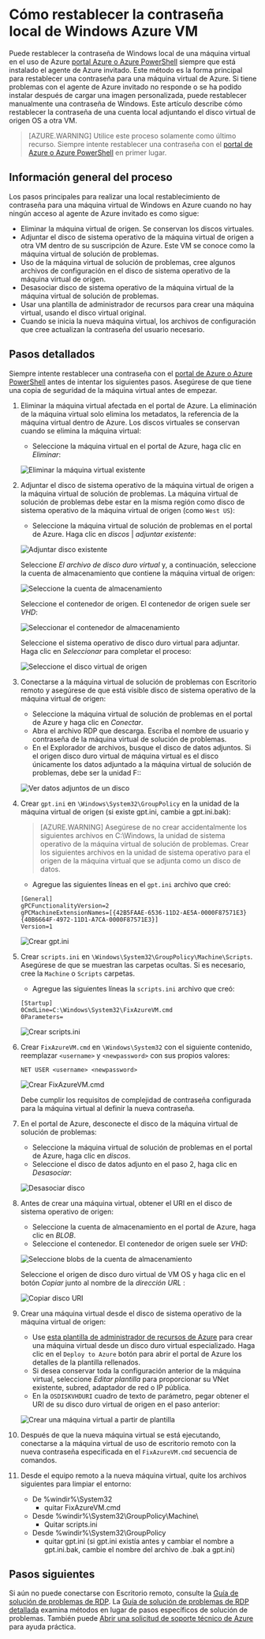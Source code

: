<properties
   pageTitle="Restablecer una contraseña de Windows local cuando no está instalado el agente de invitado Azure | Microsoft Azure"
   description="Cómo restablecer la contraseña de una cuenta de usuario de Windows local cuando el agente de invitado Azure no está instalado o funcionando en una máquina virtual"
   services="virtual-machines-windows"
   documentationCenter=""
   authors="iainfoulds"
   manager="timlt"
   editor=""/>

<tags
   ms.service="virtual-machines-windows"
   ms.devlang="na"
   ms.topic="article"
   ms.tgt_pltfrm="vm-windows"
   ms.workload="infrastructure-services"
   ms.date="10/05/2016"
   ms.author="iainfou"/>

# <a name="how-to-reset-local-windows-password-for-azure-vm"></a>Cómo restablecer la contraseña local de Windows Azure VM
Puede restablecer la contraseña de Windows local de una máquina virtual en el uso de Azure [portal Azure o Azure PowerShell](virtual-machines-windows-reset-rdp.md) siempre que está instalado el agente de Azure invitado. Este método es la forma principal para restablecer una contraseña para una máquina virtual de Azure. Si tiene problemas con el agente de Azure invitado no responde o se ha podido instalar después de cargar una imagen personalizada, puede restablecer manualmente una contraseña de Windows. Este artículo describe cómo restablecer la contraseña de una cuenta local adjuntando el disco virtual de origen OS a otra VM. 

> [AZURE.WARNING] Utilice este proceso solamente como último recurso. Siempre intente restablecer una contraseña con el [portal de Azure o Azure PowerShell](virtual-machines-windows-reset-rdp.md) en primer lugar.


## <a name="overview-of-the-process"></a>Información general del proceso
Los pasos principales para realizar una local restablecimiento de contraseña para una máquina virtual de Windows en Azure cuando no hay ningún acceso al agente de Azure invitado es como sigue:

- Eliminar la máquina virtual de origen. Se conservan los discos virtuales.
- Adjuntar el disco de sistema operativo de la máquina virtual de origen a otra VM dentro de su suscripción de Azure. Este VM se conoce como la máquina virtual de solución de problemas.
- Uso de la máquina virtual de solución de problemas, cree algunos archivos de configuración en el disco de sistema operativo de la máquina virtual de origen.
- Desasociar disco de sistema operativo de la máquina virtual de la máquina virtual de solución de problemas.
- Usar una plantilla de administrador de recursos para crear una máquina virtual, usando el disco virtual original.
- Cuando se inicia la nueva máquina virtual, los archivos de configuración que cree actualizan la contraseña del usuario necesario.


## <a name="detailed-steps"></a>Pasos detallados
Siempre intente restablecer una contraseña con el [portal de Azure o Azure PowerShell](virtual-machines-windows-reset-rdp.md) antes de intentar los siguientes pasos. Asegúrese de que tiene una copia de seguridad de la máquina virtual antes de empezar. 

1. Eliminar la máquina virtual afectada en el portal de Azure. La eliminación de la máquina virtual solo elimina los metadatos, la referencia de la máquina virtual dentro de Azure. Los discos virtuales se conservan cuando se elimina la máquina virtual:

    - Seleccione la máquina virtual en el portal de Azure, haga clic en *Eliminar*:

    ![Eliminar la máquina virtual existente](./media/virtual-machines-windows-reset-local-password-without-guest-agent/delete_vm.png)

2. Adjuntar el disco de sistema operativo de la máquina virtual de origen a la máquina virtual de solución de problemas. La máquina virtual de solución de problemas debe estar en la misma región como disco de sistema operativo de la máquina virtual de origen (como `West US`):

    - Seleccione la máquina virtual de solución de problemas en el portal de Azure. Haga clic en *discos* | *adjuntar existente*:

    ![Adjuntar disco existente](./media/virtual-machines-windows-reset-local-password-without-guest-agent/disks_attach_existing.png)

    Seleccione *El archivo de disco duro virtual* y, a continuación, seleccione la cuenta de almacenamiento que contiene la máquina virtual de origen:

    ![Seleccione la cuenta de almacenamiento](./media/virtual-machines-windows-reset-local-password-without-guest-agent/disks_select_storageaccount.PNG)

    Seleccione el contenedor de origen. El contenedor de origen suele ser *VHD*:

    ![Seleccionar el contenedor de almacenamiento](./media/virtual-machines-windows-reset-local-password-without-guest-agent/disks_select_container.png)

    Seleccione el sistema operativo de disco duro virtual para adjuntar. Haga clic en *Seleccionar* para completar el proceso:

    ![Seleccione el disco virtual de origen](./media/virtual-machines-windows-reset-local-password-without-guest-agent/disks_select_source_vhd.png)

3. Conectarse a la máquina virtual de solución de problemas con Escritorio remoto y asegúrese de que está visible disco de sistema operativo de la máquina virtual de origen:

    - Seleccione la máquina virtual de solución de problemas en el portal de Azure y haga clic en *Conectar*.
    - Abra el archivo RDP que descarga. Escriba el nombre de usuario y contraseña de la máquina virtual de solución de problemas.
    - En el Explorador de archivos, busque el disco de datos adjuntos. Si el origen disco duro virtual de máquina virtual es el disco únicamente los datos adjuntado a la máquina virtual de solución de problemas, debe ser la unidad F::

    ![Ver datos adjuntos de un disco](./media/virtual-machines-windows-reset-local-password-without-guest-agent/troubleshooting_vm_fileexplorer.png)

4. Crear `gpt.ini` en `\Windows\System32\GroupPolicy` en la unidad de la máquina virtual de origen (si existe gpt.ini, cambie a gpt.ini.bak):

    > [AZURE.WARNING] Asegúrese de no crear accidentalmente los siguientes archivos en C:\Windows, la unidad de sistema operativo de la máquina virtual de solución de problemas. Crear los siguientes archivos en la unidad de sistema operativo para el origen de la máquina virtual que se adjunta como un disco de datos.

    - Agregue las siguientes líneas en el `gpt.ini` archivo que creó:

    ```
    [General]
    gPCFunctionalityVersion=2
    gPCMachineExtensionNames=[{42B5FAAE-6536-11D2-AE5A-0000F87571E3}{40B6664F-4972-11D1-A7CA-0000F87571E3}]
    Version=1
    ```

    ![Crear gpt.ini](./media/virtual-machines-windows-reset-local-password-without-guest-agent/create_gpt_ini.png)
 
5. Crear `scripts.ini` en `\Windows\System32\GroupPolicy\Machine\Scripts`. Asegúrese de que se muestran las carpetas ocultas. Si es necesario, cree la `Machine` o `Scripts` carpetas.

    - Agregue las siguientes líneas la `scripts.ini` archivo que creó:

    ```
    [Startup]
    0CmdLine=C:\Windows\System32\FixAzureVM.cmd
    0Parameters=
    ```

    ![Crear scripts.ini](./media/virtual-machines-windows-reset-local-password-without-guest-agent/create_scripts_ini.png)
 
6. Crear `FixAzureVM.cmd` en `\Windows\System32` con el siguiente contenido, reemplazar `<username>` y `<newpassword>` con sus propios valores:

    ```
    NET USER <username> <newpassword>
    ```

    ![Crear FixAzureVM.cmd](./media/virtual-machines-windows-reset-local-password-without-guest-agent/create_fixazure_cmd.png)

    Debe cumplir los requisitos de complejidad de contraseña configurada para la máquina virtual al definir la nueva contraseña.

7. En el portal de Azure, desconecte el disco de la máquina virtual de solución de problemas:

    - Seleccione la máquina virtual de solución de problemas en el portal de Azure, haga clic en *discos*.
    - Seleccione el disco de datos adjunto en el paso 2, haga clic en *Desasociar*:

    ![Desasociar disco](./media/virtual-machines-windows-reset-local-password-without-guest-agent/detach_disk.png)

8. Antes de crear una máquina virtual, obtener el URI en el disco de sistema operativo de origen:

    - Seleccione la cuenta de almacenamiento en el portal de Azure, haga clic en *BLOB*.
    - Seleccione el contenedor. El contenedor de origen suele ser *VHD*:

    ![Seleccione blobs de la cuenta de almacenamiento](./media/virtual-machines-windows-reset-local-password-without-guest-agent/select_storage_details.png)

    Seleccione el origen de disco duro virtual de VM OS y haga clic en el botón *Copiar* junto al nombre de la *dirección URL* :

    ![Copiar disco URI](./media/virtual-machines-windows-reset-local-password-without-guest-agent/copy_source_vhd_uri.png)

9. Crear una máquina virtual desde el disco de sistema operativo de la máquina virtual de origen:

    - Use [esta plantilla de administrador de recursos de Azure](https://github.com/Azure/azure-quickstart-templates/tree/master/201-vm-from-specialized-vhd) para crear una máquina virtual desde un disco duro virtual especializado. Haga clic en el `Deploy to Azure` botón para abrir el portal de Azure los detalles de la plantilla rellenados.
    - Si desea conservar toda la configuración anterior de la máquina virtual, seleccione *Editar plantilla* para proporcionar su VNet existente, subred, adaptador de red o IP pública.
    - En la `OSDISKVHDURI` cuadro de texto de parámetro, pegar obtener el URI de su disco duro virtual de origen en el paso anterior:

    ![Crear una máquina virtual a partir de plantilla](./media/virtual-machines-windows-reset-local-password-without-guest-agent/create_new_vm_from_template.png)

10. Después de que la nueva máquina virtual se está ejecutando, conectarse a la máquina virtual de uso de escritorio remoto con la nueva contraseña especificada en el `FixAzureVM.cmd` secuencia de comandos.

11. Desde el equipo remoto a la nueva máquina virtual, quite los archivos siguientes para limpiar el entorno:

    - De %windir%\System32
        - quitar FixAzureVM.cmd
    - Desde %windir%\System32\GroupPolicy\Machine\
        - Quitar scripts.ini
    - Desde %windir%\System32\GroupPolicy
        - quitar gpt.ini (si gpt.ini existía antes y cambiar el nombre a gpt.ini.bak, cambie el nombre del archivo de .bak a gpt.ini)

## <a name="next-steps"></a>Pasos siguientes
Si aún no puede conectarse con Escritorio remoto, consulte la [Guía de solución de problemas de RDP](virtual-machines-windows-troubleshoot-rdp-connection.md). La [Guía de solución de problemas de RDP detallada](virtual-machines-windows-detailed-troubleshoot-rdp.md) examina métodos en lugar de pasos específicos de solución de problemas. También puede [Abrir una solicitud de soporte técnico de Azure](https://azure.microsoft.com/support/options/) para ayuda práctica.